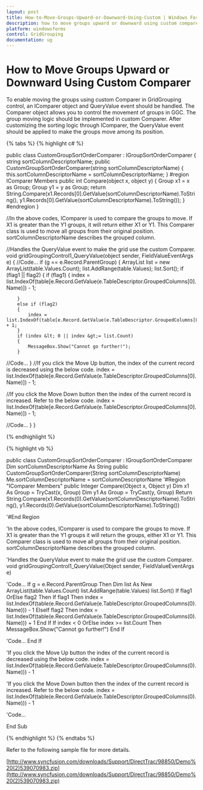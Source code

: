 ```yaml
---
layout: post
title: How-to-Move-Groups-Upward-or-Downward-Using-Custom | Windows Forms | Syncfusion
description: how to move groups upward or downward using custom comparer
platform: windowsforms
control: GridGrouping
documentation: ug
---
```


# How to Move Groups Upward or Downward Using Custom Comparer

To enable moving the groups using custom Comparer in GridGrouping control, an IComparer object and QueryValue event should be handled. The Comparer object allows you to control the movement of groups in GGC. The group moving logic should be implemented in custom Comparer. After customizing the sorting logic through IComparer, the QueryValue event should be applied to make the groups move among its position.

{% tabs %}
{% highlight c# %}

public class CustomGroupSortOrderComparer : IGroupSortOrderComparer
{
    string sortColumnDescriptorName;
    public CustomGroupSortOrderComparer(string sortColumnDescriptorName)
    {
        this.sortColumnDescriptorName = sortColumnDescriptorName;
    }
#region IComparer Members
public int Compare(object x, object y)
{
    Group x1 = x as Group;
    Group y1 = y as Group;
    return String.Compare(x1.Records[0].GetValue(sortColumnDescriptorName).ToString(), y1.Records[0].GetValue(sortColumnDescriptorName).ToString());
}
#endregion
}

//In the above codes, IComparer is used to compare the groups to move. If X1 is greater than the Y1 groups, it will return either X1 or Y1. This Comparer class is used to move all groups from their original position. sortColumnDescriptorName describes the grouped column. 

//Handles the QueryValue event to make the grid use the custom Comparer.
void gridGroupingControl1_QueryValue(object sender, FieldValueEventArgs e)
{
//Code...
if (g == e.Record.ParentGroup)
{
    ArrayList list = new ArrayList(table.Values.Count);
    list.AddRange(table.Values);
    list.Sort();
    if (flag1 || flag2)
    {
        if (flag1)
        {
            index = list.IndexOf(table[e.Record.GetValue(e.TableDescriptor.GroupedColumns[0].Name)]) - 1;
            
        }
        else if (flag2)
        {
            index = list.IndexOf(table[e.Record.GetValue(e.TableDescriptor.GroupedColumns[0].Name)]) + 1;
        }
        if (index &lt; 0 || index &gt;= list.Count)
        {
            MessageBox.Show("Cannot go further!");
        }
//Code...
    }
//If you click the Move Up button, the index of the current record is decreased using the below code.
    index = list.IndexOf(table[e.Record.GetValue(e.TableDescriptor.GroupedColumns[0].Name)]) - 1;

//If you click the Move Down button then the index of the current record is increased. Refer to the below code.
    index = list.IndexOf(table[e.Record.GetValue(e.TableDescriptor.GroupedColumns[0].Name)]) - 1;

//Code...
 }
}

{% endhighlight %}

{% highlight vb %}

public class CustomGroupSortOrderComparer : IGroupSortOrderComparer
Dim sortColumnDescriptorName As String
public CustomGroupSortOrderComparer(String sortColumnDescriptorName)
Me.sortColumnDescriptorName = sortColumnDescriptorName
'#Region "IComparer Members"
public Integer Compare(Object x, Object y)
Dim x1 As Group = TryCast(x, Group)
Dim y1 As Group = TryCast(y, Group)
Return String.Compare(x1.Records(0).GetValue(sortColumnDescriptorName).ToString(), y1.Records(0).GetValue(sortColumnDescriptorName).ToString())

'#End Region

'In the above codes, IComparer is used to compare the groups to move. If X1 is greater than the Y1 groups it will return the groups, either X1 or Y1. This Comparer class is used to move all groups from their original position. sortColumnDescriptorName describes the grouped column. 

'Handles the QueryValue event to make the grid use the custom Comparer.
void gridGroupingControl1_QueryValue(Object sender, FieldValueEventArgs e)

'Code...
If g = e.Record.ParentGroup Then
Dim list As New ArrayList(table.Values.Count)
list.AddRange(table.Values)
list.Sort()
If flag1 OrElse flag2 Then
If flag1 Then
index = list.IndexOf(table(e.Record.GetValue(e.TableDescriptor.GroupedColumns(0).Name))) - 1
ElseIf flag2 Then
index = list.IndexOf(table(e.Record.GetValue(e.TableDescriptor.GroupedColumns(0).Name))) + 1
End If
If index &lt; 0 OrElse index &gt;= list.Count Then
MessageBox.Show("Cannot go further!")
End If

'Code...
End If

'If you click the Move Up button the index of the current record is decreased using the below code.
index = list.IndexOf(table(e.Record.GetValue(e.TableDescriptor.GroupedColumns(0).Name))) - 1

'If you click the Move Down button then the index of the current record is increased. Refer to the below code.
index = list.IndexOf(table(e.Record.GetValue(e.TableDescriptor.GroupedColumns(0).Name))) - 1

'Code...

End Sub

{% endhighlight %}
{% endtabs %}

Refer to the following sample file for more details.

[http://www.syncfusion.com/downloads/Support/DirectTrac/98850/Demo%20(2)539070983.zip](http://www.syncfusion.com/downloads/Support/DirectTrac/98850/Demo%20(2)539070983.zip)

